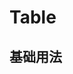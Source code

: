 # Table

## 基础用法
<ClientOnly>
<f-demo code='
   <if-input v-model="ms"></if-input>'>
<f-table/>
</f-demo>
</ClientOnly >
